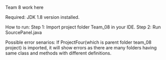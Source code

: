 Team 8 work here

Required: JDK 1.8 version installed.

How to run:
Step 1: Import project folder Team_08 in your IDE.
Step 2: Run SourcePanel.java

Possible error senarios:
If ProjectFour(which is parent folder team_08 project) is imported, it will show errors as there are many folders having same class and methods with different definitions.
